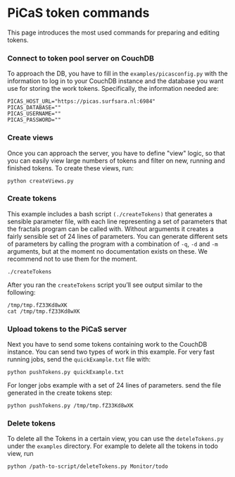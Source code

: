 PiCaS token commands
============

This page introduces the most used commands for preparing and editing tokens. 

### Connect to token pool server on CouchDB

To approach the DB, you have to fill in the `examples/picasconfig.py` with the information to log in to your CouchDB instance and the database you want use for storing the work tokens. Specifically, the information needed are:
```
PICAS_HOST_URL="https://picas.surfsara.nl:6984"
PICAS_DATABASE=""
PICAS_USERNAME=""
PICAS_PASSWORD=""
```
### Create views
Once you can approach the server, you have to define "view" logic, so that you can easily view large numbers of tokens and filter on new, running and finished tokens. To create these views, run:

```
python createViews.py
```

### Create tokens
This example includes a bash script `(./createTokens)` that generates a sensible parameter file, with each line representing a set of parameters that the fractals program can be called with. Without arguments it creates a fairly sensible set of 24 lines of parameters. You can generate different sets of parameters by calling the program with a combination of `-q`, `-d` and `-m` arguments, but at the moment no documentation exists on these. We recommend not to use them for the moment.
```
./createTokens
```
After you ran the `createTokens` script you’ll see output similar to the following:
```
/tmp/tmp.fZ33Kd8wXK
cat /tmp/tmp.fZ33Kd8wXK
```

### Upload tokens to the PiCaS server


Next you have to send some tokens containing work to the CouchDB instance. You can send two types of work in this example. For very fast running jobs, send the `quickExample.txt` file with:
```
python pushTokens.py quickExample.txt
```

For longer jobs example with a set of 24 lines of parameters. send the file generated in the create tokens step:
```
python pushTokens.py /tmp/tmp.fZ33Kd8wXK
```


### Delete tokens

To delete all the Tokens in a certain view, you can use the `deteleTokens.py` under the `examples` directory. For example to delete all the tokens in todo view, run
```
python /path-to-script/deleteTokens.py Monitor/todo
```
